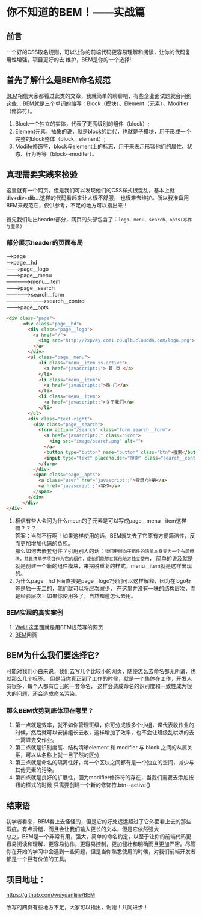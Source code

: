 # 你不知道的BEM！——实战篇
## 前言
一个好的CSS取名规则，可以让你的前端代码更容易理解和阅读，让你的代码复用性增强，项目更好的去
维护，BEM是你的一个选择!

## 首先了解什么是BEM命名规范
[BEM](http://en.bem.info/)相信大家都看过此类的文章，我就简单的聊聊吧，有些企业面试题就会问到这些...
BEM就是三个单词的缩写：Block（模块）、Element（元素）、Modifier（修饰符）。
1. Block一个独立的实体，代表了更高级别的组件（block）;
2. Element元素，抽象的说，就是block的后代，也就是子模块，用于形成一个完整的block整体（block__element）;
3. Modife修饰符，block与element上的标志，用于来表示形容他们的属性、状态、行为等等（block--modifer）。

## 真理需要实践来检验
这里就有一个网页，但是我们可以发现他们的CSS样式很混乱，基本上就div+div+dib...这样的代码看起来让人很不舒服，
也很难去维护。所以我准备用BEM来规范它，仅供参考，不足的地方可以指出来！ <br><br>
首先我们贴出header部分，网页的头部包含了：`logo、menu、search、opts(写作与登录)` <br>
### 部分展示header的页面布局<br>
—>page <br>
——>page__hd <br>
———>page__logo <br>
———>page__menu <br>
—————>menu__item <br>
———>page__search  <br>
—————>search__form <br> 
————————>search__control <br>
———>page__opts

    
```html
<div class="page">
      <div class="page__hd">
        <div class="page__logo">
          <a href="/">
            <img src="http://7xpvay.com1.z0.glb.clouddn.com/logo.png">
          </a>
        </div>
        <ul class="page__menu">
            <li class="menu__item is-active">
              <a href="javascript:;"> 首 页 </a>
            </li>
            <li class="menu__item">
              <a href="javascript:;">热 门</a>
            </li>
            <li class="menu__item">
              <a href="javascript:;">关于我们</a>
            </li>
        </ul>
        <div class="text-right">
          <div class="page__search">
            <form action="/search" class="form search__form">
              <a href="javascript:;" class="icon">
                <img src="image/search.png" alt="">
              </a>
              <button type="button" name="button" class="btn">搜索</button>
              <input type="text" placeholder="搜索" class="search__control">
            </form>
          </div>
          <span class="page__opts">
            <a class="user" href="javascript:;">登录/注册</a>
            <a href="javascript:;">写作</a>
          </span>
        </div>
      </div>
</div>       
```
1. 相信有些人会问为什么meun的子元素是可以写成page__menu__item这样嘛？？？ <br>
答案：当然不行啊！如果这样使用的话，BEM就失去了它原有方便简洁性，反而更加增加代码的负担。 <br>
那么如何去嵌套组件？引用别人的话：`我们更倾向于组件的清单本身变为一个布局模块，并且清单子项目作为它的组件，使他们能够在其他地方独立使用`，
简单的说及就是就是创建一个新的组件模块，来摆脱重复的样式。menu__item就是这样出现的。
2. 为什么page__hd下面直接是page__logo?我们可以这样解释，因为在logo标签是独一无二的，我们就可以将层次减少，
在这里并没有一味的结构层次，而是经验层次！如果你使用多了，自然知道怎么去用。
### BEM实现的真实案例
1. [WeUI](https://weui.io/)这里面就是用BEM规范写的网页<br>
2. [BEM](http://en.bem.info/)网页

## BEM为什么我们要选择它?
可能对我们小白来说，我们去写几个比较小的网页，随便怎么去命名都无所谓，也就那么几个标签。
但是当你真正到了工作的时候，就是一个集体在工作，开发人员很多，每个人都有自己的一套命名，
这样会造成命名的识别度和一致性成为很大的问题，还会造成命名污染。<br>
### 那么BEM优势到底体现在哪里？
1. 第一点就是效率，就不如你管理班级，你可分成很多个小组，课代表收作业的时候，然后就可以安排组长去收，这样增加了效率，也不会让班级乱哄哄的去一窝蜂去交作业。
2. 第二点就是识别度高、结构清晰element 和 modifier 与 block 之间的从属关系，可以从名称上就一目了然的区分
3. 第三点就是命名的隔离性好，每一个区块之间都有是一个独立的空间，减少与其他元素的污染。
4. 第四点就是良好的扩展性，因为modifier修饰符的存在，当我们需要去添加按钮的样式的时候 只需要创建一个新的修饰符.btn--active{}
## 结束语

初学者看来，BEM看上去怪怪的，但是它的好处远远超过了它外面看上去的那些瑕疵。有点滑稽，而且会让我们输入更长的文本，但是它依然强大<br>
总之，BEM是一个非常有用，强大，简单的命名约定，以至于让你的前端代码更容易阅读和理解，更容易协作，更容易控制，更加健壮和明确而且更加严密。尽管你在开始的学习中会遇到一些问题，但是当你熟悉使用的时候，对我们前端开发者都是一个巨有价值的工具。


## 项目地址：
https://github.com/wuyuanlijie/BEM

改写的网页有些地方不足，大家可以指出，谢谢！共同进步！

